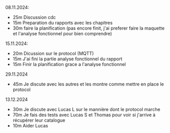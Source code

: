 08.11.2024:
- 25m Discussion cdc
- 15m Preparation du rapports avec les chapitres
- 30m faire la planification (pas encore finit, j'ai preferer faire la maquette et l'analyse fonctionnel pour bien comprendre)

15.11.2024: 
- 20m Dicussion sur le protocol (MQTT)
- 15m J'ai fini la partie analyse fonctionnel du rapport
- 15m Finir la planification grace a l'analyse fonctionnel

29.11.2024
- 45m Je discute avec les autres et les montre comme mettre en place le protocol

13.12.2024
- 30m Je discute avec Lucas L sur le mannière dont le protocol marche
- 70m Je fais des tests avec Lucas S et Thomas pour voir si j'arrive à récupérer leur catalogue
- 10m Aider Lucas